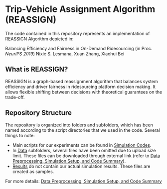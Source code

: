 # Trip-Vehicle Assignment Algorithm (REASSIGN)
The code contained in this repository represents an implementation of REASSIGN Algorithm depicted in:

Balancing Efficiency and Fairness in On-Demand Ridesourcing (in Proc. *NeurIPS 2019*)
Nixie S. Lesmana, Xuan Zhang, Xiaohui Bei

## What is REASSIGN?
REASSIGN is a graph-based reassignment algorithm that balances system efficiency and driver fairness in ridesourcing platform decision making. It allows flexible shifting between decisions with theoretical guarantees on the trade-off.

## Repository Structure
The repository is organized into folders and subfolders, which has been named according to the script directories that we used in the code. Several things to note:

- Main scripts for our experiments can be found in [Simulation Codes](./SimulationCodes). 
- In [Data](./Data) subfolders, several files have been omitted due to upload size limit. These files can be downloaded through external link (refer to [Data Preprocessing, Simulation Setup, and Code Summary](./SI.pdf)). 
- [Results](./Results) do not contain our actual simulation results. These files are created as samples. 

For more details:
[Data Preprocessing, Simulation Setup, and Code Summary](./SI.pdf)
